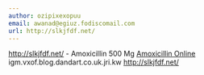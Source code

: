 ```yaml
---
author: ozipixexopuu
email: awanad@egiuz.fodiscomail.com
url: http://slkjfdf.net/
---
```


http://slkjfdf.net/ - Amoxicillin 500 Mg <a href="http://slkjfdf.net/">Amoxicillin Online</a> igm.vxof.blog.dandart.co.uk.jri.kw http://slkjfdf.net/